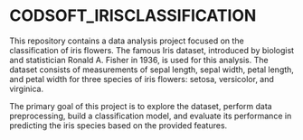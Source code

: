 # CODSOFT_IRISCLASSIFICATION

This repository contains a data analysis project focused on the classification of iris flowers. The famous Iris dataset, introduced by biologist and statistician Ronald A. Fisher in 1936, is used for this analysis. The dataset consists of measurements of sepal length, sepal width, petal length, and petal width for three species of iris flowers: setosa, versicolor, and virginica.

The primary goal of this project is to explore the dataset, perform data preprocessing, build a classification model, and evaluate its performance in predicting the iris species based on the provided features.

